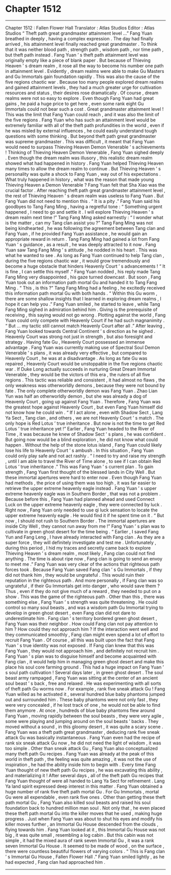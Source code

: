 
# Chapter 1512


---

Chapter 1512 : Fallen Flower Hall
Translator :
Atlas Studios
Editor :
Atlas Studios
“ Theft path great grandmaster attainment level …” Fang Yuan breathed in deeply , having a complex expression .
The day had finally arrived , his attainment level finally reached great grandmaster . To think that it was neither blood path , strength path , wisdom path , nor time path , but theft path instead .
Fang Yuan ’ s theft path attainment level was originally empty like a piece of blank paper . But because of Thieving Heaven ’ s dream realm , it rose all the way to become his number one path in attainment level .
Evidently , dream realms were able to make Gu Masters and Gu Immortals gain foundation rapidly .
This was also the cause of the five regions chaotic war .
Because too many people explored dream realms and gained attainment levels , they had a much greater urge for cultivation resources and status , their desires rose dramatically .
Of course , dream realms were not so easy to explore .
Even though Fang Yuan had great gains , he paid a huge price to get here , even some rank eight Gu Immortals could not bear such a cost .
Great grandmaster attainment level !
This was the limit that Fang Yuan could reach , and it was also the limit of the five regions .
Fang Yuan who has such an attainment level would be extremely familiar with all of the theft path profundities in the world , even if he was misled by external influences , he could easily understand tough questions with some thinking .
But beyond theft path great grandmaster was supreme grandmaster .
This was difficult , it meant that Fang Yuan would need to surpass Thieving Heaven Demon Venerable ’ s achievements !
Thinking of Thieving Heaven Demon Venerable , Fang Yuan sighed deeply .
Even though the dream realm was illusory , this realistic dream realm showed what had happened in history .
Fang Yuan helped Thieving Heaven many times to allow the dream realm to continue . But Thieving Heaven ’ s personality was quite a shock to Fang Yuan , way out of his expectations .
What truly happened in history , what was the reason that made young Thieving Heaven a Demon Venerable ? Fang Yuan felt that Sha Xiao was the crucial factor .
After reaching theft path great grandmaster attainment level , the rest of Thieving Heaven ’ s dream realm was useless to Fang Yuan .
But Fang Yuan did not need to mention this .
“ It is a pity .” Fang Yuan said his goodbyes to Tang Fang Ming , having a regretful tone : “ Something urgent happened , I need to go and settle it . I will explore Thieving Heaven ’ s dream realm next time !”
Tang Fang Ming asked earnestly : “ I wonder what is the matter , can my Tang clan assist you ?”
Tang Fang Ming was not being kindhearted , he was following the agreement between Tang clan and Fang Yuan , if he provided Fang Yuan assistance , he would gain an appropriate reward in return .
Tang Fang Ming had gained a lot from Fang Yuan ’ s guidance , as a result , he was deeply attracted to it now .
Fang Yuan saw Tang Fang Ming ’ s attitude , he nodded in his heart . This was what he wanted to see .
As long as Fang Yuan continued to help Tang clan , during the five regions chaotic war , it would grow tremendously and become a huge obstacle that hinders Heavenly Court ’ s advancements !
“ It is fine , I can settle this myself .” Fang Yuan nodded , his reply made Tang Fang Ming very disappointed , his gaze turned downcast .
But soon , Fang Yuan took out an information path mortal Gu and handed it to Tang Fang Ming .
“ This , is this ?” Tang Fang Ming had a feeling , he excitedly received this information path mortal Gu with both hands .
“ Within this Gu worm , there are some shallow insights that I learned in exploring dream realms , I hope it can help you .” Fang Yuan smiled , he started to leave , while Tang Fang Ming sighed in admiration behind him .
Giving is the prerequisite of receiving , this saying would not go wrong .
Plotting against the world , Fang Yuan could only compete with Heavenly Court if he had such magnanimity .
“ But … my tactic still cannot match Heavenly Court after all .” After leaving , Fang Yuan looked towards Central Continent ’ s direction as he sighed .
Heavenly Court was strong not just in strength , but also foresight and strategy .
Having fate Gu , Heavenly Court possessed an immense advantage . Fang Yuan was currently making use of Spectral Soul Demon Venerable ’ s plans , it was already very effective , but compared to Heavenly Court , he was at a disadvantage .
As long as fate Gu was repaired , Heavenly Court would be unstoppable in the five regions chaotic war .
If Duke Long actually succeeds in nurturing Great Dream Immortal Venerable , they would be the victors of this era , the rulers of all five regions .
This tactic was reliable and consistent , it had almost no flaws , the only weakness was otherworldly demons , because they were not bound by fate .
The only complete otherworldly demon was Fang Yuan . Zhao Lian Yun was half an otherworldly demon , but she was already a dog of Heavenly Court , going up against Fang Yuan .
Therefore , Fang Yuan was the greatest hope against Heavenly Court , but even Fang Yuan himself did not know how he could win .
“ If I act alone , even with Shadow Sect , Lang Ya Sect , Tang clan , and others , we are not Heavenly Court ’ s match . The only hope is Red Lotus ’ true inheritance . But now is not the time to get Red Lotus ’ true inheritance yet !”
Earlier , Fang Yuan headed to the River of Time , it was because he knew of Shadow Sect ’ s plans , he was confident . But going now would be a blind exploration , he did not know what could happen .
Without the help of the stone lotus island , Fang Yuan could likely lose his life to Heavenly Court ’ s ambush .
In this situation , Fang Yuan could only play safe and not act rashly .
“ I need to try and raise my strength , until I am able to travel the River of Time alone , to see if I can obtain Red Lotus ’ true inheritance .” This was Fang Yuan ’ s current plan .
To gain strength , Fang Yuan first thought of the blessed lands in City Well .
But these immortal apertures were hard to enter now .
Even though Fang Yuan had methods , the price of using them was too high , it was far easier to retrieve the upper extreme heavenly eagle instead .
Fang Yuan ’ s upper extreme heavenly eagle was in Southern Border , that was not a problem .
Because before this , Fang Yuan had planned ahead and used Connect Luck on the upper extreme heavenly eagle , they were connected by luck .
Right now , Fang Yuan only needed to use qi luck sensation to locate the upper extreme heavenly eagle . He would find it if he spent time on it .
“ But now , I should not rush to Southern Border . The immortal apertures are inside City Well , they cannot run away from me !”
Fang Yuan ’ s plan was to cultivate in green ghost desert for the time being .
“ Earlier , I saved Fang Yun and Fang Leng , I have already interacted with Fang clan . As they are a super force , they will definitely investigate and test me . Unfortunately , during this period , I hid my traces and secretly came back to explore Thieving Heaven ’ s dream realm , most likely , Fang clan could not find anything . The time is about ripe now , Fang clan is going to send an envoy to meet me .”
Fang Yuan was very clear of the actions that righteous path forces took .
Because Fang Yuan saved Fang clan ’ s Gu Immortals , if they did not thank him , they would be ungrateful . This would ruin their reputation in the righteous path .
And more personally , if Fang clan was so ungrateful , if their Gu Immortals get into danger , who would save them ?
Thus , even if they do not give much of a reward , they needed to put on a show .
This was the game of the righteous path .
Other than this , there was something else , Fang Yuan ’ s strength was quite threatening . He could control so many soul beasts , and was a wisdom path Gu Immortal trying to develop in green ghost desert , even Fang clan did not dare to underestimate him .
Fang clan ’ s territory bordered green ghost desert , Fang Yuan was their neighbor . How could Fang clan not pay attention to him ? How could they not approach him ?
If the interaction went well and they communicated smoothly , Fang clan might even spend a lot of effort to recruit Fang Yuan .
Of course , all this was built upon the fact that Fang Yuan ’ s true identity was not exposed . If Fang clan knew that this was Fang Yuan , they would not approach him , and definitely not recruit him .
Fang Yuan ’ s plan was to disguise himself and become acquainted with Fang clan , it would help him in managing green ghost desert and make this place his soul core farming ground .
This had a huge impact on Fang Yuan ’ s soul path cultivation !
Several days later , in green ghost desert .
The soul beast army rampaged , Fang Yuan was sitting at the center of an ancient soul beast ’ s back , free and relaxed .
He was experimenting with all sorts of theft path Gu worms now .
For example , rank five sneak attack Gu !
Fang Yuan willed as he activated it , several hundred blue baby phantoms jumped out and surrounded him .
These baby phantoms were not only fast , they were very concealed , if he lost track of one , he would not be able to find them anymore .
At once , hundreds of blue baby phantoms flew around Fang Yuan , moving rapidly between the soul beasts , they were very agile , some were playing and jumping around on the soul beasts ’ backs .
They moved without a sound , in this gloomy desert , it was quite a scary scene .
Fang Yuan was a theft path great grandmaster , deducing rank five sneak attack Gu was basically instantaneous . Fang Yuan even had the recipe of rank six sneak attack Gu now , he did not need the light of wisdom , it was too simple .
Other than sneak attack Gu , Fang Yuan also conceptualized many theft path Gu recipes .
Fang Yuan was already at the peak of this world in theft path , the feeling was quite amazing , it was not the use of inspiration , he had the ability inside him to begin with . Every time Fang Yuan thought of new theft path Gu recipes , he was excavating this ability , and materializing it !
After several days , all of the theft path Gu recipes that Fang Yuan thought of were all handed to Lang Ya Sect for refinement .
Lang Ya land spirit expressed deep interest in this matter .
Fang Yuan obtained a huge number of rank five theft path mortal Gu .
For Gu Immortals , mortal Gu were all expendable , even rank five ones .
Other than getting these theft path mortal Gu , Fang Yuan also killed soul beasts and raised his soul foundation back to hundred million man soul .
Not only that , he even placed these theft path mortal Gu into the killer moves that he used , making huge progress .
Just when Fang Yuan was about to shut his eyes and modify his killer moves further , an Immortal Gu House descended from the clouds , flying towards him .
Fang Yuan looked at it , this Immortal Gu House was not big , it was quite small , resembling a log cabin .
But this cabin was not simple , it had the mixed aura of rank seven Immortal Gu , it was a rank seven Immortal Gu House .
It seemed to be made of wood , on the surface , there were countless beautiful flowers of varying colors .
“ This is Fang clan ’ s Immortal Gu House , Fallen Flower Hall .” Fang Yuan smiled lightly , as he had expected , Fang clan had approached him .

---

